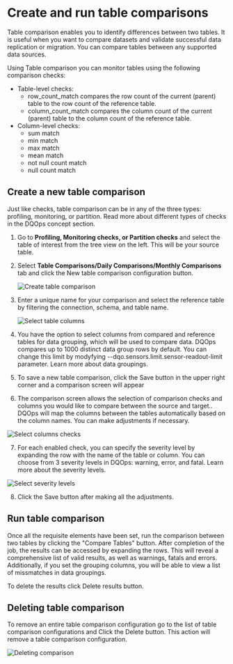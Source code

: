 # Create and run table comparisons 

Table comparison enables you to identify differences between two tables. It is useful when you want to compare datasets and validate successful data replication or migration. You can compare tables between any supported data sources.

   Using Table comparison you can monitor tables using the following comparison checks:

 - Table-level checks:
    - row_count_match compares the row count of the current (parent) table to the row count of the reference table.
    - column_count_match compares the column count of the current (parent) table to the column count of the reference table.
 - Column-level checks:
    - sum match
    - min match
    - max match
    - mean match
    - not null count match
    - null count match
<!-- lista z kropkami -->
## Create a new table comparison

Just like checks, table comparison can be in any of the three types: profiling, monitoring, or partition. Read more about different types of checks in the DQOps concept section.

1. Go to **Profiling, Monitoring checks, or Partition checks** and select the table of interest from the tree view on the left. This will be your source table.

2. Select **Table Comparisons/Daily Comparisons/Monthly Comparisons** tab and click the New table comparison configuration button.

    ![Create table comparison](https://dqops.com/docs/images/working-with-dqo/comparisons/create-table-comparison.png)

3. Enter a unique name for your comparison and select the reference table by filtering the connection, schema, and table name.

    ![Select table columns](https://dqops.com/docs/images/working-with-dqo/comparisons/select-table-columns.png)

4. You have the option to select columns from compared and reference tables for data grouping, which will be used to compare data. DQOps compares up to 1000 distinct data group rows by default. You can change this limit by modyfying  --dqo.sensors.limit.sensor-readout-limit parameter. Learn more about data groupings. 

5. To save a new table comparison, click the Save button in the upper right corner and a comparison screen will appear

6. The comparison screen allows the selection of comparison checks and columns you would like to compare between the source and target.. DQOps will map the columns between the tables automatically based on the column names. You can make adjustments if necessary.

![Select columns checks](https://dqops.com/docs/images/working-with-dqo/comparisons/selecting-columns-checks.png)

7. For each enabled check, you can specify the severity level by expanding the row with the name of the table or column. You can choose from 3 severity levels in DQOps: warning, error, and fatal. Learn more about the severity levels. 

![Select severity levels](https://dqops.com/docs/images/working-with-dqo/comparisons/severity-levels.png)

8. Click the Save button after making all the adjustments.  

## Run table comparison

Once all the requisite elements have been set, run the comparison between two tables by clicking the    "Compare Tables" button. 
After completion of the job, the results can be accessed by expanding the rows. This will reveal a comprehensive list of valid results, as well as warnings, fatals and errors. Additionally, if you set the grouping columns, you will be able to view a list of missmatches in data groupings.

To delete the results click Delete results button.

## Deleting table comparison

To remove an entire table comparison configuration go to the list of table comparison configurations and Click the  Delete button. This action will remove a table comparison configuration.

![Deleting comparison](https://dqops.com/docs/images/working-with-dqo/comparisons/deleting-comparison.png)